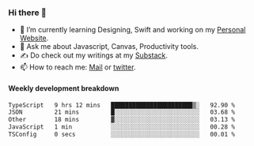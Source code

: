 ### Hi there 👋

- 🌱 I’m currently learning Designing, Swift and working on my [Personal Website](https://kvaishak.com/).
- 💬 Ask me about Javascript, Canvas,  Productivity tools. 
- :writing_hand: Do check out my writings at my [Substack](https://kvaishak.substack.com/).
- 📫 How to reach me: [Mail](mailto:vaishak.kaippanchery@gmail.com) or [twitter](https://twitter.com/kvaishack).


#### Weekly development breakdown

<!--START_SECTION:waka-->

```txt
TypeScript   9 hrs 12 mins   ███████████████████████▒░   92.90 %
JSON         21 mins         █░░░░░░░░░░░░░░░░░░░░░░░░   03.68 %
Other        18 mins         ▓░░░░░░░░░░░░░░░░░░░░░░░░   03.13 %
JavaScript   1 min           ░░░░░░░░░░░░░░░░░░░░░░░░░   00.28 %
TSConfig     0 secs          ░░░░░░░░░░░░░░░░░░░░░░░░░   00.01 %
```

<!--END_SECTION:waka-->
